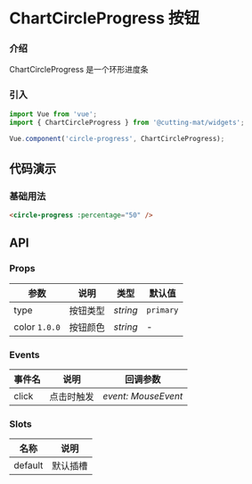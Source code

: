 # ChartCircleProgress 按钮

### 介绍

ChartCircleProgress 是一个环形进度条

### 引入

```js
import Vue from 'vue';
import { ChartCircleProgress } from '@cutting-mat/widgets';

Vue.component('circle-progress', ChartCircleProgress);
```

## 代码演示

### 基础用法

```html
<circle-progress :percentage="50" />
```

## API

### Props

| 参数          | 说明     | 类型     | 默认值    |
| ------------- | -------- | -------- | --------- |
| type          | 按钮类型 | _string_ | `primary` |
| color `1.0.0` | 按钮颜色 | _string_ | -         |

### Events

| 事件名 | 说明       | 回调参数            |
| ------ | ---------- | ------------------- |
| click  | 点击时触发 | _event: MouseEvent_ |

### Slots

| 名称    | 说明     |
| ------- | -------- |
| default | 默认插槽 |
